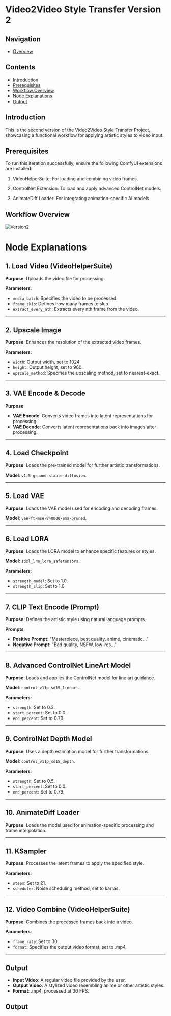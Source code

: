 # Video2Video Style Transfer Version 2

## Navigation
- [Overview](https://github.com/DaWelli/DIGCRE-project/blob/main/Video2Video/README.md)

## Contents
- [Introduction](#introduction)
- [Prerequisites](#prerequisites)
- [Workflow Overview](#workflow-overview)
- [Node Explanations](#node-explanations)
- [Output](#output)

## Introduction
This is the second version of the Video2Video Style Transfer Project, showcasing a functional workflow for applying artistic styles to video input.

## Prerequisites
To run this iteration successfully, ensure the following ComfyUI extensions are installed:

1. VideoHelperSuite: For loading and combining video frames.

2. ControlNet Extension: To load and apply advanced ControlNet models.
3. AnimateDiff Loader: For integrating animation-specific AI models.

## Workflow Overview
![Version2](https://github.com/user-attachments/assets/0afcfeb7-944d-4a72-a27f-e81d92ac484d)

# Node Explanations

## 1. Load Video (VideoHelperSuite)

**Purpose**: Uploads the video file for processing.

**Parameters**:
- `media_batch`: Specifies the video to be processed.
- `frame_skip`: Defines how many frames to skip.
- `extract_every_nth`: Extracts every nth frame from the video.

---

## 2. Upscale Image

**Purpose**: Enhances the resolution of the extracted video frames.

**Parameters**:
- `width`: Output width, set to 1024.
- `height`: Output height, set to 960.
- `upscale_method`: Specifies the upscaling method, set to nearest-exact.

---

## 3. VAE Encode & Decode

**Purpose**:
- **VAE Encode**: Converts video frames into latent representations for processing.
- **VAE Decode**: Converts latent representations back into images after processing.

---

## 4. Load Checkpoint

**Purpose**: Loads the pre-trained model for further artistic transformations.

**Model**: `v1.5-ground-stable-diffusion`.

---

## 5. Load VAE

**Purpose**: Loads the VAE model used for encoding and decoding frames.

**Model**: `vae-ft-mse-840000-ema-pruned`.

---

## 6. Load LORA

**Purpose**: Loads the LORA model to enhance specific features or styles.

**Model**: `sdxl_lrm_lora_safetensors`.

**Parameters**:
- `strength_model`: Set to 1.0.
- `strength_clip`: Set to 1.0.

---

## 7. CLIP Text Encode (Prompt)

**Purpose**: Defines the artistic style using natural language prompts.

**Prompts**:
- **Positive Prompt**: "Masterpiece, best quality, anime, cinematic..."
- **Negative Prompt**: "Bad quality, NSFW, low-res..."

---

## 8. Advanced ControlNet LineArt Model

**Purpose**: Loads and applies the ControlNet model for line art guidance.

**Model**: `control_v11p_sd15_lineart`.

**Parameters**:
- `strength`: Set to 0.3.
- `start_percent`: Set to 0.0.
- `end_percent`: Set to 0.79.

---

## 9. ControlNet Depth Model

**Purpose**: Uses a depth estimation model for further transformations.

**Model**: `control_v11p_sd15_depth`.

**Parameters**:
- `strength`: Set to 0.5.
- `start_percent`: Set to 0.0.
- `end_percent`: Set to 0.79.

---

## 10. AnimateDiff Loader

**Purpose**: Loads the model used for animation-specific processing and frame interpolation.

---

## 11. KSampler

**Purpose**: Processes the latent frames to apply the specified style.

**Parameters**:
- `steps`: Set to 21.
- `scheduler`: Noise scheduling method, set to karras.

---

## 12. Video Combine (VideoHelperSuite)

**Purpose**: Combines the processed frames back into a video.

**Parameters**:
- `frame_rate`: Set to 30.
- `format`: Specifies the output video format, set to .mp4.

---

## Output

- **Input Video**: A regular video file provided by the user.
- **Output Video**: A stylized video resembling anime or other artistic styles.
- **Format**: .mp4, processed at 30 FPS.





## Output






